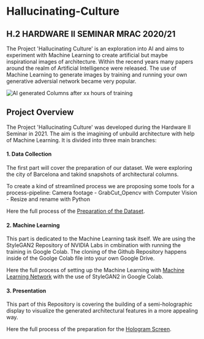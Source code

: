 # Hallucinating-Culture
H.2 HARDWARE II SEMINAR MRAC 2020/21
---

The Project 'Hallucinating Culture' is an exploration into AI and aims to experiment with Machine Learning to create artificial but maybe inspirational images of architecture. Within the recend years many papers around the realm of Artificial Intelligence were released. The use of Machine Learning to generate images by training and running your own generative adversial network became very popular.



![AI generated Columns after xx hours of training](https://github.com/MRAC-IAAC/Hallucinating-Culture/blob/main/02_MACHINE_LEARNING/docs/Hallucinating_Culture_Opener.jpg?raw=true)

## Project Overview
The Project 'Hallucinating Culture' was developed during the Hardware II Seminar in 2021.
The aim is the imagining of unbuild architecture with help of Machine Learning.
It is divided into three main branches:

#### 1. Data Collection
The first part will cover the preparation of our dataset. 
We were exploring the city of Barcelona and takind snapshots of architectural columns.

To create a kind of streamlined process we are proposing some tools for a process-pipeline:
Camera footage  -  GrabCut_Opencv with Computer Vision  -  Resize and rename with Python

Here the full process of the [Preparation of the Dataset](https://github.com/MRAC-IAAC/Hallucinating-Culture/blob/main/01_DATA_COLLECTION).


#### 2. Machine Learning
This part is dedicated to the Machine Learning task itself. We are using the StyleGAN2 Repository of NVIDIA Labs in cmbination with running the training in Google Colab. 
The cloning of the Github Repository happens inside of the Goolge Colab file into your own Google Drive. 

Here the full process of setting up the Machine Learning with [Machine Learning Network](https://github.com/MRAC-IAAC/Hallucinating-Culture/blob/main/02_MACHINE_LEARNING/README.md) with the use of StyleGAN2 in Google Colab.


#### 3. Presentation
This part of this Repository is covering the building of a semi-holographic display to visualize the generated architectural features in a more appealing way.

Here the full process of the preparation for the [Hologram Screen](https://github.com/MRAC-IAAC/Hallucinating-Culture/blob/main/03_PRESENTATION).

